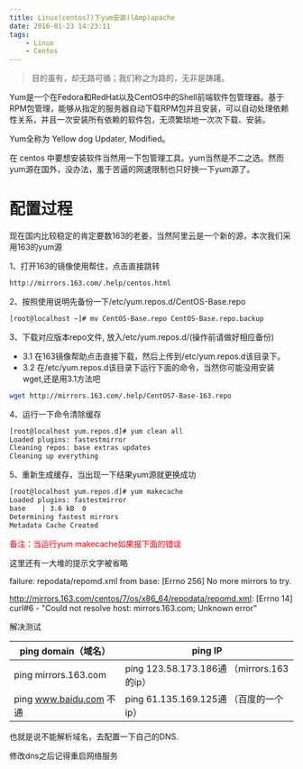```yaml
---
title: Linux(centos7)下yum安装(lAmp)apache
date: 2016-01-23 14:23:11
tags:
    - Linux
    - Centos
---
```


> 目的虽有，却无路可循；我们称之为路的，无非是踌躇。

Yum是一个在Fedora和RedHat以及CentOS中的Shell前端软件包管理器。基于RPM包管理，能够从指定的服务器自动下载RPM包并且安装，可以自动处理依赖性关系，并且一次安装所有依赖的软件包，无须繁琐地一次次下载、安装。

<!-- more -->

Yum全称为 Yellow dog Updater, Modified。

在 centos 中要想安装软件当然用一下包管理工具。yum当然是不二之选。然而yum源在国外，没办法，羞于苦逼的网速限制也只好换一下yum源了。

# 配置过程

现在国内比较稳定的肯定要数163的老姜，当然阿里云是一个新的源，本次我们采用163的yum源

1、打开163的镜像使用帮住，点击直接跳转

``` htm
http://mirrors.163.com/.help/centos.html
```

2、按照使用说明先备份一下/etc/yum.repos.d/CentOS-Base.repo

``` html
[root@localhost ~]# mv CentOS-Base.repo CentOS-Base.repo.backup
```

3、下载对应版本repo文件, 放入/etc/yum.repos.d/(操作前请做好相应备份)

* 3.1 在163镜像帮助点击直接下载，然后上传到/etc/yum.repos.d该目录下。
* 3.2 在/etc/yum.repos.d该目录下运行下面的命令，当然你可能没用安装wget,还是用3.1方法吧

``` bash
wget http://mirrors.163.com/.help/CentOS7-Base-163.repo
```

4、运行一下命令清除缓存

``` bash
[root@localhost yum.repos.d]# yum clean all
Loaded plugins: fastestmirror
Cleaning repos: base extras updates
Cleaning up everything
```

5、重新生成缓存，当出现一下结果yum源就更换成功

``` bash
[root@localhost yum.repos.d]# yum makecache
Loaded plugins: fastestmirror
base    | 3.6 kB  0
Determining fastest mirrors
Metadata Cache Created
```

<span style="color:red">备注：当运行yum makecache如果报下面的错误</span>

这里还有一大堆的提示文字被省略

failure: repodata/repomd.xml from base: [Errno 256] No more mirrors to try.

http://mirrors.163.com/centos/7/os/x86_64/repodata/repomd.xml: [Errno 14] curl#6 - "Could not resolve host: mirrors.163.com; Unknown error"

解决测试

| ping domain（域名）	|  ping IP |
|---- |----|
|ping mirrors.163.com |ping 123.58.173.186通    （mirrors.163的ip）|
|ping www.baidu.com   不通  |ping 61.135.169.125通   （百度的一个ip）|
也就是说不能解析域名，去配置一下自己的DNS.

修改dns之后记得重启网络服务